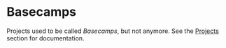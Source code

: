 Basecamps
=========

Projects used to be called _Basecamps_, but not anymore. See the [Projects](https://github.com/basecamp/bc3-api/blob/master/sections/projects.md#projects) section for documentation.
